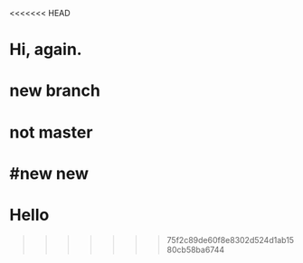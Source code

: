<<<<<<< HEAD
# Hi, again.

# new branch

# not master

#new new
=======
# Hello
>>>>>>> 75f2c89de60f8e8302d524d1ab1580cb58ba6744

